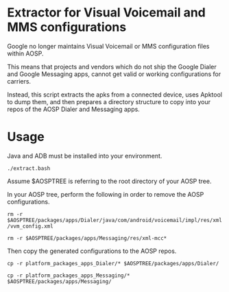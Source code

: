 # Extractor for Visual Voicemail and MMS configurations

Google no longer maintains Visual Voicemail or MMS configuration files within AOSP.

This means that projects and vendors which do not ship the Google Dialer and 
Google Messaging apps, cannot get valid or working configurations for carriers.

Instead, this script extracts the apks from a connected device, uses Apktool to
dump them, and then prepares a directory structure to copy into your repos of the AOSP Dialer
and Messaging apps.

# Usage

Java and ADB must be installed into your environment.

```./extract.bash```

Assume $AOSPTREE is referring to the root directory of your AOSP tree.

In your AOSP tree, perform the following in order to remove the AOSP configurations.

```rm -r $AOSPTREE/packages/apps/Dialer/java/com/android/voicemail/impl/res/xml/vvm_config.xml```

```rm -r $AOSPTREE/packages/apps/Messaging/res/xml-mcc*```

Then copy the generated configurations to the AOSP repos.

```cp -r platform_packages_apps_Dialer/* $AOSPTREE/packages/apps/Dialer/```

```cp -r platform_packages_apps_Messaging/* $AOSPTREE/packages/apps/Messaging/```

